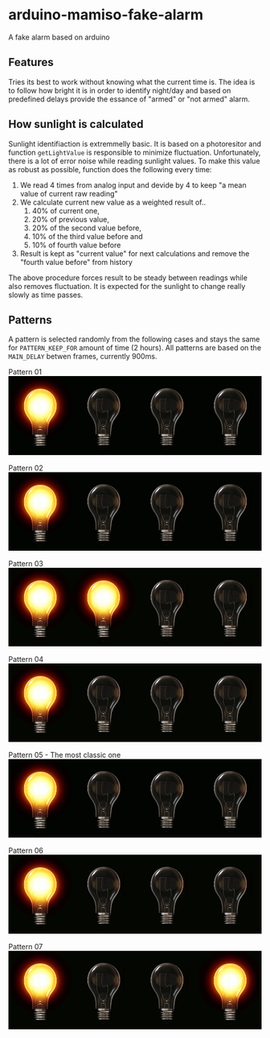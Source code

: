 # arduino-mamiso-fake-alarm
A fake alarm based on arduino

## Features
Tries its best to work without knowing what the current time is. The idea is to follow how bright it is in order to identify night/day and based on predefined delays provide the essance of "armed" or "not armed" alarm.

## How sunlight is calculated
Sunlight identifiaction is extremmelly basic. It is based on a photoresitor and function `getLightValue` is responsible to minimize fluctuation. Unfortunately, there is a lot of error noise while reading sunlight values. To make this value as robust as possible, function does the following every time:

1. We read 4 times from analog input and devide by 4 to keep "a mean value of current raw reading"
2. We calculate current new value as a weighted result of..
    1. 40% of current one,
    2. 20% of previous value,
    3. 20% of the second value before,
    4. 10% of the third value before and
    5. 10% of fourth value before
3. Result is kept as "current value" for next calculations and remove the "fourth value before" from history

The above procedure forces result to be steady between readings while also removes fluctuation. It is expected for the sunlight to change really slowly as time passes.

## Patterns
A pattern is selected randomly from the following cases and stays the same for `PATTERN_KEEP_FOR` amount of time (2 hours).
All patterns are based on the `MAIN_DELAY` betwen frames, currently 900ms.

Pattern 01
![Pattern 01](images/pattern_01.gif)

Pattern 02
![Pattern 02](images/pattern_02.gif)

Pattern 03
![Pattern 03](images/pattern_03.gif)

Pattern 04
![Pattern 04](images/pattern_04.gif)

Pattern 05 - The most classic one
![Pattern 05](images/pattern_05.gif)

Pattern 06
![Pattern 06](images/pattern_06.gif)

Pattern 07
![Pattern 07](images/pattern_07.gif)
